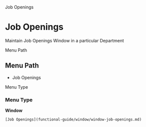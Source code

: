 
Job Openings
# Job Openings


Maintain Job Openings Window in a particular Department

Menu Path
## Menu Path



- Job Openings

Menu Type
### Menu Type

**Window**


```
[Job Openings](functional-guide/window/window-job-openings.md)
```
